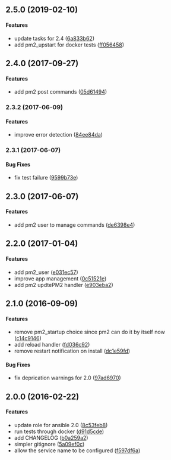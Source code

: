 <a name="2.5.0"></a>
## 2.5.0 (2019-02-10)


#### Features

*   update tasks for 2.4 ([6a833b62](https://github.com/weareinteractive/ansible-pm2/commit/6a833b62ca167b9fc2a2dd9c0dbd2e70b3c7106d))
*   add pm2_upstart for docker tests ([ff056458](https://github.com/weareinteractive/ansible-pm2/commit/ff056458738039d8d51f88ad0ac5b630fb939a5e))



<a name="2.4.0"></a>
## 2.4.0 (2017-09-27)


#### Features

*   add pm2 post commands ([05d61494](https://github.com/weareinteractive/ansible-pm2/commit/05d6149406813f94b7a39d6464ab3dd2bc1831cd))



<a name="2.3.2"></a>
### 2.3.2 (2017-06-09)


#### Features

*   improve error detection ([84ee84da](https://github.com/weareinteractive/ansible-pm2/commit/84ee84dae05cce71217c5f7643c39d6be635bdeb))



<a name="2.3.1"></a>
### 2.3.1 (2017-06-07)


#### Bug Fixes

*   fix test failure ([9599b73e](https://github.com/weareinteractive/ansible-pm2/commit/9599b73e98952237655b73819dd047b13f484a69))



<a name="2.3.0"></a>
## 2.3.0 (2017-06-07)


#### Features

*   add pm2 user to manage commands ([de6398e4](https://github.com/weareinteractive/ansible-pm2/commit/de6398e4c8ca576670d0a29920f04dfd2297ab13))



<a name="2.2.0"></a>
## 2.2.0 (2017-01-04)


#### Features

*   add pm2_user ([e031ec57](https://github.com/weareinteractive/ansible-pm2/commit/e031ec57b17d6915605b3288ee81959b34c8341a))
*   improve app management ([0c51521e](https://github.com/weareinteractive/ansible-pm2/commit/0c51521e7fc3c57d0f16450014798ba67bb74975))
*   add pm2 updtePM2 handler ([e903eba2](https://github.com/weareinteractive/ansible-pm2/commit/e903eba27e2661d22ffc426aa5fe951d8a3c92f2))



<a name="2.1.0"></a>
## 2.1.0 (2016-09-09)


#### Features

*   remove pm2_startup choice since pm2 can do it by itself now ([c14c9146](https://github.com/weareinteractive/ansible-pm2/commit/c14c91460760790d29996de9a8561da21f07fc81))
*   add reload handler ([fd036c92](https://github.com/weareinteractive/ansible-pm2/commit/fd036c928c1244172f3decccb077ca092dbe75ac))
*   remove restart notification on install ([dc1e59fd](https://github.com/weareinteractive/ansible-pm2/commit/dc1e59fd1dd2a2ba78aa08f721fd228bfdeff4e1))

#### Bug Fixes

*   fix deprication warnings for 2.0 ([97ad6970](https://github.com/weareinteractive/ansible-pm2/commit/97ad69703223247f6175c0c9d1f9c7ee772f19fb))



<a name="2.0.0"></a>
## 2.0.0 (2016-02-22)


#### Features

*   update role for ansible 2.0 ([8c53feb8](https://github.com/weareinteractive/ansible-pm2/commit/8c53feb8563c0738ee5b5c4d8fd2271e6dbbddd0))
*   run tests through docker ([d91d5cde](https://github.com/weareinteractive/ansible-pm2/commit/d91d5cde408e56d59a05295e3629e5f470b3b757))
*   add CHANGELOG ([b0a259a2](https://github.com/weareinteractive/ansible-pm2/commit/b0a259a2bc6ba8085b200185b473dc2fd8bdcdcd))
*   simpler gitignore ([5a09ef0c](https://github.com/weareinteractive/ansible-pm2/commit/5a09ef0cdcb5ddd49b88d917d3e038e9dcd0116a))
*   allow the service name to be configured ([f597df6a](https://github.com/weareinteractive/ansible-pm2/commit/f597df6a4187155a2b7f36a154fca05f3650f19b))



